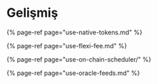 # Gelişmiş

{% page-ref page="use-native-tokens.md" %}

{% page-ref page="use-flexi-fee.md" %}

{% page-ref page="use-on-chain-scheduler/" %}

{% page-ref page="use-oracle-feeds.md" %}



